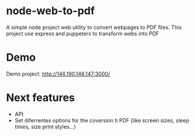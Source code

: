 # node-web-to-pdf
A simple  node project web utility to convert webpages to PDF files. This project use express and puppeters to transform webs into PDF

# Demo
Demo project: http://146.190.148.147:3000/

# Next features
- API
- Set diferrentes options for the coversion ti PDF (like screen sizes, sleep times, size print styles...)
